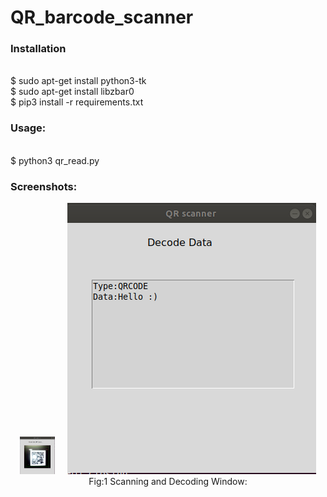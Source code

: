 # QR_barcode_scanner

<h3>Installation</h3><br>
$ sudo apt-get install python3-tk<br>
$ sudo apt-get install libzbar0<br>
$ pip3 install -r requirements.txt


<h3>Usage:</h3><br>
$ python3 qr_read.py<br>

<h3>Screenshots: </h3>
<p align="center">
 <img src="images/screenshot_1.png", height="60"></img>&nbsp&nbsp&nbsp&nbsp
 <img src="images/screenshot_2.png"></img><br>
 Fig:1 Scanning and Decoding Window:<br>
</p>
